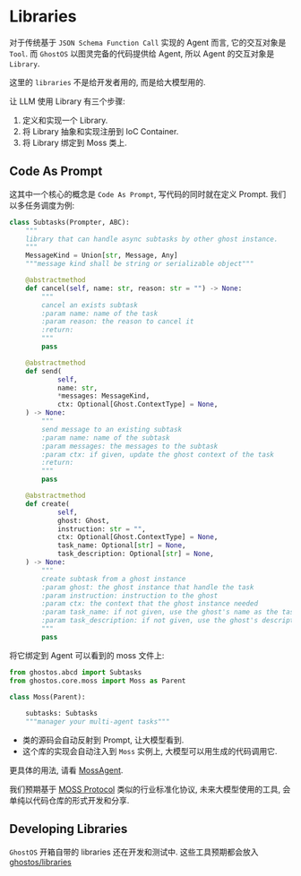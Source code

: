 # Libraries

对于传统基于 `JSON Schema Function Call` 实现的 Agent 而言, 它的交互对象是 `Tool`.
而 `GhostOS` 以图灵完备的代码提供给 Agent, 所以 Agent 的交互对象是 `Library`. 

这里的 `libraries` 不是给开发者用的, 而是给大模型用的. 

让 LLM 使用 Library 有三个步骤: 

1. 定义和实现一个 Library. 
2. 将 Library 抽象和实现注册到 IoC Container. 
3. 将 Library 绑定到 Moss 类上.

## Code As Prompt

这其中一个核心的概念是 `Code As Prompt`, 写代码的同时就在定义 Prompt. 我们以多任务调度为例: 

```python
class Subtasks(Prompter, ABC):
    """
    library that can handle async subtasks by other ghost instance.
    """
    MessageKind = Union[str, Message, Any]
    """message kind shall be string or serializable object"""

    @abstractmethod
    def cancel(self, name: str, reason: str = "") -> None:
        """
        cancel an exists subtask
        :param name: name of the task
        :param reason: the reason to cancel it
        :return:
        """
        pass

    @abstractmethod
    def send(
            self,
            name: str,
            *messages: MessageKind,
            ctx: Optional[Ghost.ContextType] = None,
    ) -> None:
        """
        send message to an existing subtask
        :param name: name of the subtask
        :param messages: the messages to the subtask
        :param ctx: if given, update the ghost context of the task
        :return:
        """
        pass

    @abstractmethod
    def create(
            self,
            ghost: Ghost,
            instruction: str = "",
            ctx: Optional[Ghost.ContextType] = None,
            task_name: Optional[str] = None,
            task_description: Optional[str] = None,
    ) -> None:
        """
        create subtask from a ghost instance
        :param ghost: the ghost instance that handle the task
        :param instruction: instruction to the ghost
        :param ctx: the context that the ghost instance needed
        :param task_name: if not given, use the ghost's name as the task name
        :param task_description: if not given, use the ghost's description as the task description
        """
        pass
```

将它绑定到 Agent 可以看到的 moss 文件上: 

```python
from ghostos.abcd import Subtasks
from ghostos.core.moss import Moss as Parent

class Moss(Parent):
    
    subtasks: Subtasks
    """manager your multi-agent tasks"""
```

* 类的源码会自动反射到 Prompt, 让大模型看到. 
* 这个库的实现会自动注入到 `Moss` 实例上, 大模型可以用生成的代码调用它.

更具体的用法, 请看 [MossAgent](../usages/moss_agent.md).

我们预期基于 [MOSS Protocol](../concepts/moss_protocol.md) 类似的行业标准化协议, 未来大模型使用的工具, 会单纯以代码仓库的形式开发和分享. 


## Developing Libraries

`GhostOS` 开箱自带的 libraries 还在开发和测试中. 
这些工具预期都会放入 [ghostos/libraries]((https://github.com/ghost-in-moss/GhostOS/ghostos/libraries))